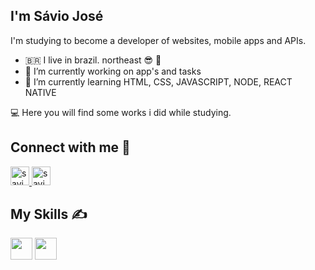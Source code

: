 

## I'm Sávio José
I'm studying to become a developer of websites, mobile apps and APIs.
- 🇧🇷 I live in brazil. northeast 😎 🌅
- 🔭 I’m currently working on app's and tasks
- 🌱 I’m currently learning HTML, CSS, JAVASCRIPT, NODE, REACT NATIVE

:computer: Here you will find some works i did while studying.

## Connect with me 🔗
<p>
<a href="https://www.linkedin.com/in/s%C3%A1vio-sousa-56064a305?utm_source=share&utm_campaign=share_via&utm_content=profile&utm_medium=android_app" target="_blank">
  <img aling="center" alt="savio-linkedin" height="30" width="30" src="https://cdn.jsdelivr.net/gh/devicons/devicon/icons/linkedin/linkedin-plain.svg" style="max-width:100%;">
  </a>
<a href="https://www.instagram.com/saviojsm/" target="_blank">
  <img aling="center" alt="savio-instagram" height="30" width="30" src="https://cdn.jsdelivr.net/npm/simple-icons@3.0.1/icons/instagram.svg" style="max-width:100%;">
  </a>
  </P>
  
## My Skills ✍️
<p>
<img src="https://cdn.jsdelivr.net/npm/simple-icons@3.13.0/icons/c.svg" height="35px" style="max-width:100%;">
  
<img src="https://cdn.jsdelivr.net/npm/simple-icons@3.13.0/icons/python.svg" height="35px"  style="max-width:100%;">
 
 </p>

<!--
**DEVsavin/DEVsavin** is a ✨ _special_ ✨ repository because its `README.md` (this file) appears on your GitHub profile.

Here are some ideas to get you started:

- 🔭 I’m currently working on ...
- 🌱 I’m currently learning ...
- 👯 I’m looking to collaborate on ...
- 🤔 I’m looking for help with ...
- 💬 Ask me about ...
- 📫 How to reach me: ...
- 😄 Pronouns: ...
- ⚡ Fun fact: ...
-->
